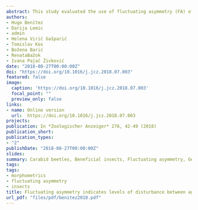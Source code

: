 ```yaml
---
abstract: This study evaluated the use of fluctuating asymmetry (FA) of shape, as a bio-indicator developmental stability (DS) in multiple populations of two different agricultural productions a) perennial (orchard) and b) annual (arable) crops on the carabid beetle Pterostichus melas melas (Creutzer, 1799) morphology. Shape variation and FA levels were estimated using geometric morphometrics. The results obtained using geometric morphometric analyses such as regressions (FA scores vs Shape) and partial least squares showed that carabids that inhabited the perennial agro-ecosystem seem to have adapted to the strong anthropogenic influence (i.e. IPM practices) at the phenotypic level, while the carabids inhabiting annual agro-ecosystems experience more unstable environments and their phenotypes seem to have been changed more recently. It was expected that phenotypes of the annual agro-ecosystems would be more variable than the long-established ones. Different IPM practices in agro-ecosystems generate different disturbance degrees in insect communities, and these effects can be successfully quantified by applying geometric morphometric techniques.
authors:
- Hugo Benítez
- Darija Lemic
- admin
- Helena Virić Gašparić
- Tomislav Kos
- Božena Barić
- RenataBažok
- Ivana Pajač Živković
date: "2018-08-27T00:00:00Z"
doi: "https://doi.org/10.1016/j.jcz.2018.07.003"
featured: false
image:
  caption: 'https://doi.org/10.1016/j.jcz.2018.07.003'
  focal_point: ""
  preview_only: false
links:
- name: Online version
  url:  https://doi.org/10.1016/j.jcz.2018.07.003
projects:
publication: In *Zoologischer Anzeiger* 276, 42-49 (2018)
publication_short: 
publication_types:
- "2"
publishDate: "2018-08-27T00:00:00Z"
slides: 
summary: Carabid beetles, Beneficial insects, Fluctuating asymmetry, Geometric morphometrics, IPM practices
tags:
tags:
- morphometrics
- fluctuating asymmetry
- insects
title: Fluctuating asymmetry indicates levels of disturbance between agricultural productions An example in Croatian population of Pterostichus melas melas (Coleptera Carabidae)
url_pdf: "files/pdf/benitez2018.pdf"
---
```


